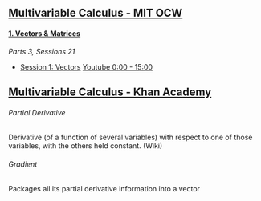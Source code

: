 ## [Multivariable Calculus - MIT OCW](https://ocw.mit.edu/courses/mathematics/18-02sc-multivariable-calculus-fall-2010/index.htm)

#### [1. Vectors & Matrices](https://ocw.mit.edu/courses/mathematics/18-02sc-multivariable-calculus-fall-2010/1.-vectors-and-matrices/)

*Parts 3, Sessions 21*

- [Session 1: Vectors](https://ocw.mit.edu/courses/mathematics/18-02sc-multivariable-calculus-fall-2010/1.-vectors-and-matrices/part-a-vectors-determinants-and-planes/session-1-vectors/)    [Youtube 0:00 - 15:00](https://youtu.be/PxCxlsl_YwY)


## [Multivariable Calculus - Khan Academy](https://www.khanacademy.org/math/multivariable-calculus)

###### Partial Derivative
Derivative (of a function of several variables) with respect to one of those variables, with the others held constant. (Wiki)

###### Gradient
Packages all its partial derivative information into a vector

